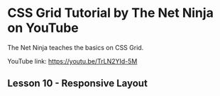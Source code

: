 # CSS Grid Tutorial by The Net Ninja on YouTube

The Net Ninja teaches the basics on CSS Grid.

YouTube link: https://youtu.be/TrLN2YId-5M

## Lesson 10 - Responsive Layout